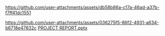 https://github.com/user-attachments/assets/db58b86a-c17a-46ad-a37b-f7ff41dc1551

https://github.com/user-attachments/assets/036275f5-86f2-4931-a634-b6718e47832c
[PROJECT REPORT.pptx](https://github.com/user-attachments/files/16228171/PROJECT.REPORT.pptx)
